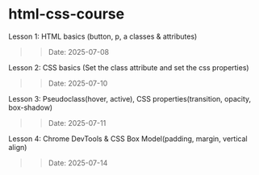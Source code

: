 # html-css-course

Lesson 1: HTML basics (button, p, a classes & attributes) 
>> Date: 2025-07-08

Lesson 2: CSS basics (Set the class attribute and set the css properties) 
>> Date: 2025-07-10

Lesson 3: Pseudoclass(hover, active), CSS properties(transition, opacity, box-shadow)
>> Date: 2025-07-11 

Lesson 4: Chrome DevTools & CSS Box Model(padding, margin, vertical align)
>> Date: 2025-07-14